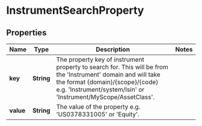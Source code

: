 

# InstrumentSearchProperty

## Properties

Name | Type | Description | Notes
------------ | ------------- | ------------- | -------------
**key** | **String** | The property key of instrument property to search for. This will be from the &#39;Instrument&#39; domain and will take the format {domain}/{scope}/{code} e.g. &#39;Instrument/system/Isin&#39; or &#39;Instrument/MyScope/AssetClass&#39;. | 
**value** | **String** | The value of the property e.g. &#39;US0378331005&#39; or &#39;Equity&#39;. | 




